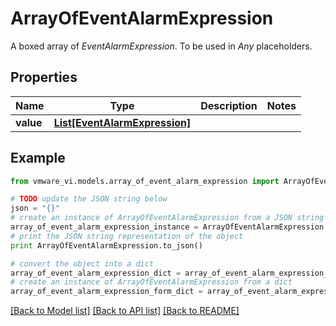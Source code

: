 # ArrayOfEventAlarmExpression

A boxed array of *EventAlarmExpression*. To be used in *Any* placeholders. 

## Properties
Name | Type | Description | Notes
------------ | ------------- | ------------- | -------------
**value** | [**List[EventAlarmExpression]**](EventAlarmExpression.md) |  | 

## Example

```python
from vmware_vi.models.array_of_event_alarm_expression import ArrayOfEventAlarmExpression

# TODO update the JSON string below
json = "{}"
# create an instance of ArrayOfEventAlarmExpression from a JSON string
array_of_event_alarm_expression_instance = ArrayOfEventAlarmExpression.from_json(json)
# print the JSON string representation of the object
print ArrayOfEventAlarmExpression.to_json()

# convert the object into a dict
array_of_event_alarm_expression_dict = array_of_event_alarm_expression_instance.to_dict()
# create an instance of ArrayOfEventAlarmExpression from a dict
array_of_event_alarm_expression_form_dict = array_of_event_alarm_expression.from_dict(array_of_event_alarm_expression_dict)
```
[[Back to Model list]](../README.md#documentation-for-models) [[Back to API list]](../README.md#documentation-for-api-endpoints) [[Back to README]](../README.md)


